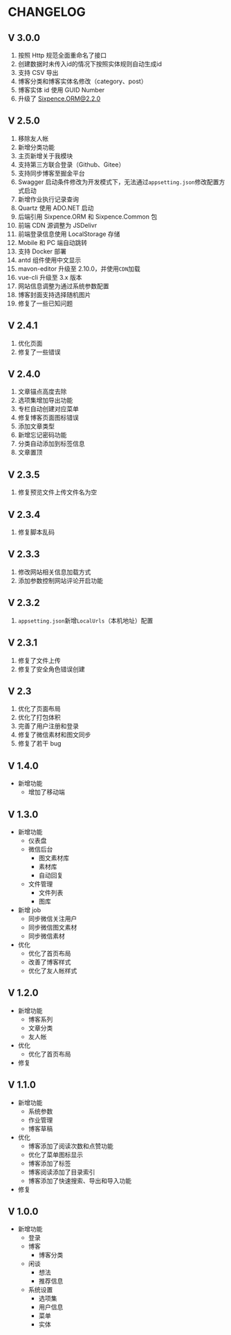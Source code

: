 # CHANGELOG

## V 3.0.0

1. 按照 Http 规范全面重命名了接口
1. 创建数据时未传入id的情况下按照实体规则自动生成id
1. 支持 CSV 导出
1. 博客分类和博客实体名修改（category、post）
1. 博客实体 id 使用 GUID Number
1. 升级了 Sixpence.ORM@2.2.0

## V 2.5.0

1. 移除友人帐
2. 新增分类功能
3. 主页新增关于我模块
4. 支持第三方联合登录（Github、Gitee）
5. 支持同步博客至掘金平台
6. Swagger 启动条件修改为开发模式下，无法通过`appsetting.json`修改配置方式启动
7. 新增作业执行记录查询
8. Quartz 使用 ADO.NET 启动
9. 后端引用 Sixpence.ORM 和 Sixpence.Common 包
10. 前端 CDN 源调整为 JSDelivr
11. 前端登录信息使用 LocalStorage 存储
12. Mobile 和 PC 端自动跳转
13. 支持 Docker 部署
14. antd 组件使用中文显示
15. mavon-editor 升级至 2.10.0，并使用`CDN`加载
16. vue-cli 升级至 3.x 版本
17. 网站信息调整为通过系统参数配置
18. 博客封面支持选择随机图片
19. 修复了一些已知问题

## V 2.4.1

1. 优化页面
2. 修复了一些错误

## V 2.4.0

1. 文章锚点高度去除
2. 选项集增加导出功能
3. 专栏自动创建对应菜单
4. 修复博客页面图标错误
5. 添加文章类型
6. 新增忘记密码功能
7. 分类自动添加到标签信息
8. 文章置顶

## V 2.3.5

1. 修复预览文件上传文件名为空

## V 2.3.4

1. 修复脚本乱码

## V 2.3.3

1. 修改网站相关信息加载方式
2. 添加参数控制网站评论开启功能

## V 2.3.2

1. `appsetting.json`新增`LocalUrls`（本机地址）配置

## V 2.3.1

1. 修复了文件上传
2. 修复了安全角色错误创建

## V 2.3

1. 优化了页面布局
2. 优化了打包体积
3. 完善了用户注册和登录
4. 修复了微信素材和图文同步
5. 修复了若干 bug

## V 1.4.0

- 新增功能
  - 增加了移动端

## V 1.3.0

- 新增功能
  - 仪表盘
  - 微信后台
    - 图文素材库
    - 素材库
    - 自动回复
  - 文件管理
    - 文件列表
    - 图库
- 新增 job
  - 同步微信关注用户
  - 同步微信图文素材
  - 同步微信素材
- 优化
  - 优化了首页布局
  - 改善了博客样式
  - 优化了友人帐样式

## V 1.2.0

- 新增功能
  - 博客系列
  - 文章分类
  - 友人帐
- 优化
  - 优化了首页布局
- 修复

## V 1.1.0

- 新增功能
  - 系统参数
  - 作业管理
  - 博客草稿
- 优化
  - 博客添加了阅读次数和点赞功能
  - 优化了菜单图标显示
  - 博客添加了标签
  - 博客阅读添加了目录索引
  - 博客添加了快速搜索、导出和导入功能
- 修复

## V 1.0.0

- 新增功能
  - 登录
  - 博客
    - 博客分类
  - 闲谈
    - 想法
    - 推荐信息
  - 系统设置
    - 选项集
    - 用户信息
    - 菜单
    - 实体
